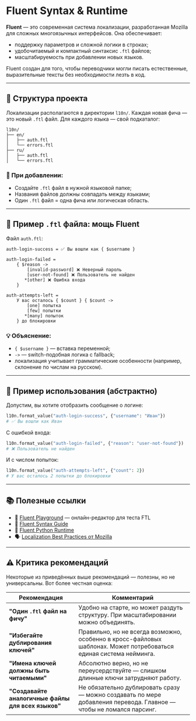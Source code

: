 # Fluent Syntax & Runtime

**Fluent** — это современная система локализации, разработанная Mozilla для сложных многоязычных интерфейсов. Она обеспечивает:

* поддержку параметров и сложной логики в строках;
* удобочитаемый и компактный синтаксис `.ftl` файлов;
* масштабируемость при добавлении новых языков.

Fluent создан для того, чтобы переводчики могли писать естественные, выразительные тексты без необходимости лезть в код.

---

## 📁 Структура проекта

Локализации располагаются в директории `l10n/`.
Каждая новая фича — это новый `.ftl` файл. Для каждого языка — свой подкаталог:

```
l10n/
├── en/
│   ├── auth.ftl
│   └── errors.ftl
├── ru/
│   ├── auth.ftl
│   └── errors.ftl
```

### 🔁 При добавлении:

* Создайте `.ftl` файл в нужной языковой папке;
* Названия файлов должны совпадать между языками;
* Один `.ftl` файл = одна фича или логическая область.

---

## 📝 Пример `.ftl` файла: мощь Fluent

Файл `auth.ftl`:

```fluent
auth-login-success = ✅ Вы вошли как { $username }

auth-login-failed =
    { $reason ->
        [invalid-password] ❌ Неверный пароль
        [user-not-found] ❌ Пользователь не найден
       *[other] ❌ Ошибка входа
    }

auth-attempts-left =
    У вас осталось { $count } { $count ->
        [one] попытка
        [few] попытки
       *[many] попыток
    } до блокировки
```

### 💡 Объяснение:

* `{ $username }` — вставка переменной;
* `->` — switch-подобная логика с fallback;
* локализация учитывает грамматические особенности (например, склонение по числам на русском).

---

## 🎯 Пример использования (абстрактно)

Допустим, вы хотите отобразить сообщение о логине:

```python
l10n.format_value("auth-login-success", {"username": "Иван"})
# ✅ Вы вошли как Иван
```

С ошибкой входа:

```python
l10n.format_value("auth-login-failed", {"reason": "user-not-found"})
# ❌ Пользователь не найден
```

И с числом попыток:

```python
l10n.format_value("auth-attempts-left", {"count": 2})
# У вас осталось 2 попытки до блокировки
```

---

## 📚 Полезные ссылки

* 🧪 [Fluent Playground](https://projectfluent.org/play/) — онлайн-редактор для теста FTL
* 📖 [Fluent Syntax Guide](https://projectfluent.org/fluent/guide/)
* 🔧 [Fluent Python Runtime](https://github.com/projectfluent/python-fluent)
* 🗣 [Localization Best Practices от Mozilla](https://mozilla-l10n.github.io/documentation/localization/dev_best_practices.html)

---

## ⚠️ Критика рекомендаций

Некоторые из приведённых выше рекомендаций — полезны, но не универсальны. Вот более честная оценка:

| Рекомендация                                       | Комментарий                                                                                                         |
| -------------------------------------------------- | ------------------------------------------------------------------------------------------------------------------- |
| **"Один `.ftl` файл на фичу"**                     | Удобно на старте, но может раздуть структуру. При масштабировании можно объединять.                                 |
| **"Избегайте дублирования ключей"**                | Правильно, но не всегда возможно, особенно в кросс-файловых шаблонах. Может потребоваться единая система нейминга.  |
| **"Имена ключей должны быть читаемыми"**           | Абсолютно верно, но не переусердствуйте — слишком длинные ключи затрудняют работу.                                  |
| **"Создавайте аналогичные файлы для всех языков"** | Не обязательно дублировать сразу — можно создавать по мере добавления перевода. Главное — чтобы не ломался парсинг. |
